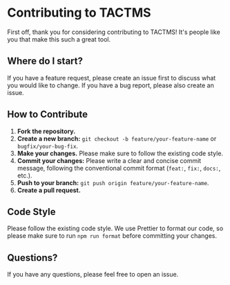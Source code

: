 # Contributing to TACTMS

First off, thank you for considering contributing to TACTMS! It's people like you that make this such a great tool.

## Where do I start?

If you have a feature request, please create an issue first to discuss what you would like to change. If you have a bug report, please also create an issue.

## How to Contribute

1.  **Fork the repository.**
2.  **Create a new branch:** `git checkout -b feature/your-feature-name` or `bugfix/your-bug-fix`.
3.  **Make your changes.** Please make sure to follow the existing code style.
4.  **Commit your changes:** Please write a clear and concise commit message, following the conventional commit format (`feat:`, `fix:`, `docs:`, etc.).
5.  **Push to your branch:** `git push origin feature/your-feature-name`.
6.  **Create a pull request.**

## Code Style

Please follow the existing code style. We use Prettier to format our code, so please make sure to run `npm run format` before committing your changes.

## Questions?

If you have any questions, please feel free to open an issue.
